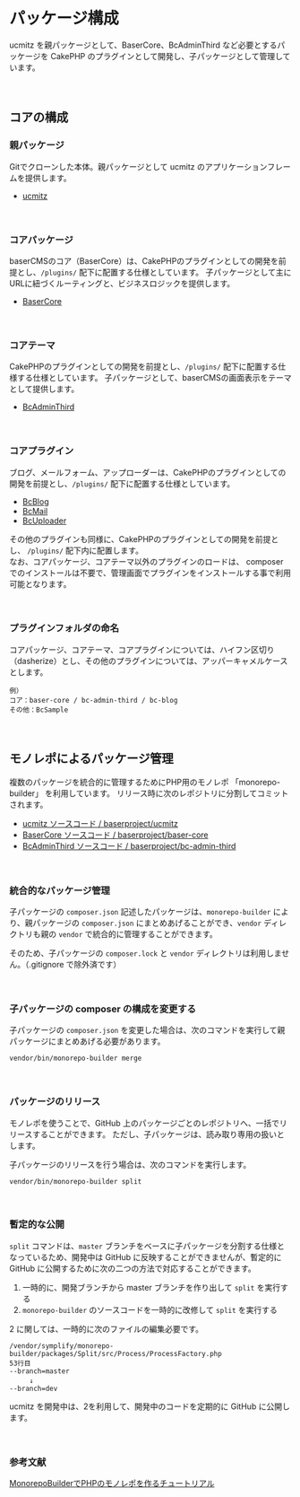 # パッケージ構成

ucmitz を親パッケージとして、BaserCore、BcAdminThird など必要とするパッケージを CakePHP のプラグインとして開発し、子パッケージとして管理しています。  

　
## コアの構成

### 親パッケージ

Gitでクローンした本体。親パッケージとして ucmitz のアプリケーションフレームを提供します。

- [ucmitz](https://github.com/baserproject/ucmitz) 

　

### コアパッケージ

baserCMSのコア（BaserCore）は、CakePHPのプラグインとしての開発を前提とし、`/plugins/` 配下に配置する仕様としています。 
子パッケージとして主にURLに紐づくルーティングと、ビジネスロジックを提供します。
- [BaserCore](https://github.com/baserproject/ucmitz/tree/dev/plugins/baser-core) 

　

### コアテーマ
CakePHPのプラグインとしての開発を前提とし、`/plugins/` 配下に配置する仕様する仕様としています。
子パッケージとして、baserCMSの画面表示をテーマとして提供します。

- [BcAdminThird](https://github.com/baserproject/ucmitz/tree/dev/plugins/bc-admin-third) 

　

### コアプラグイン
ブログ、メールフォーム、アップローダーは、CakePHPのプラグインとしての開発を前提とし、`/plugins/` 配下に配置する仕様としています。

- [BcBlog](https://github.com/baserproject/ucmitz/tree/dev/plugins/bc-blog)
- [BcMail](https://github.com/baserproject/ucmitz/tree/dev/plugins/bc-mail)
- [BcUploader](https://github.com/baserproject/ucmitz/tree/dev/plugins/bc-uploader)


その他のプラグインも同様に、CakePHPのプラグインとしての開発を前提とし、 `/plugins/` 配下内に配置します。  
なお、コアパッケージ、コアテーマ以外のプラグインのロードは、 composer でのインストールは不要で、管理画面でプラグインをインストールする事で利用可能となります。

　

### プラグインフォルダの命名

コアパッケージ、コアテーマ、コアプラグインについては、ハイフン区切り（dasherize）とし、その他のプラグインについては、アッパーキャメルケースとします。

```
例）
コア：baser-core / bc-admin-third / bc-blog
その他：BcSample
```

　

## モノレポによるパッケージ管理

複数のパッケージを統合的に管理するためにPHP用のモノレポ 「monorepo-builder」 を利用しています。
リリース時に次のレポジトリに分割してコミットされます。

- [ucmitz ソースコード / baserproject/ucmitz](https://github.com/baserproject/ucmitz/tree/master)
- [BaserCore ソースコード / baserproject/baser-core](https://github.com/baserproject/baser-core/tree/master)
- [BcAdminThird ソースコード / baserproject/bc-admin-third](https://github.com/baserproject/bc-admin-third/tree/master)

　

### 統合的なパッケージ管理

子パッケージの `composer.json` 記述したパッケージは、`monorepo-builder` により、親パッケージの `composer.json` にまとめあげることができ、`vendor` ディレクトリも親の `vendor` で統合的に管理することができます。

そのため、子パッケージの `composer.lock` と `vendor` ディレクトリは利用しません。（.gitignore で除外済です）

　
### 子パッケージの composer の構成を変更する

子パッケージの `composer.json` を変更した場合は、次のコマンドを実行して親パッケージにまとめあげる必要があります。

```shell script
vendor/bin/monorepo-builder merge
```

　
### パッケージのリリース
モノレポを使うことで、GitHub 上のパッケージごとのレポジトリへ、一括でリリースすることができます。
ただし、子パッケージは、読み取り専用の扱いとします。

子パッケージのリリースを行う場合は、次のコマンドを実行します。

```shell script
vendor/bin/monorepo-builder split
```

　
### 暫定的な公開

`split` コマンドは、`master` ブランチをベースに子パッケージを分割する仕様となっているため、開発中は GitHub に反映することができませんが、暫定的に GitHub に公開するために次の二つの方法で対応することができます。

1. 一時的に、開発ブランチから master ブランチを作り出して `split` を実行する
2. `monorepo-builder` のソースコードを一時的に改修して `split` を実行する

2 に関しては、一時的に次のファイルの編集必要です。

```
/vendor/symplify/monorepo-builder/packages/Split/src/Process/ProcessFactory.php
53行目
--branch=master
　　　↓
--branch=dev
```

ucmitz を開発中は、2を利用して、開発中のコードを定期的に GitHub に公開します。

　

### 参考文献

[MonorepoBuilderでPHPのモノレポを作るチュートリアル](https://qiita.com/suin/items/421a55bdb009b2ada2d1)





